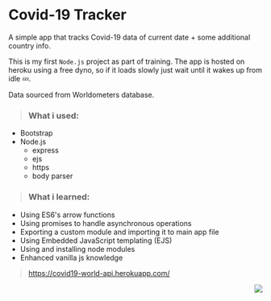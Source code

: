 # Covid-19 Tracker
A simple app that tracks Covid-19 data of current date + some additional country info. 

This is my first `Node.js` project as part of training. The app  is hosted on heroku using a free dyno, so if it loads slowly just wait until it wakes up from idle 💤.

Data sourced from Worldometers database.

> ### What i used: 
- Bootstrap
- Node.js
  - express
  - ejs
  - https
  - body parser

> ### What i learned:
- Using ES6's arrow functions
- Using promises to handle asynchronous operations
- Exporting a custom module and importing it to main app file 
- Using Embedded JavaScript templating (EJS)
- Using and installing node modules
- Enhanced vanilla js knowledge


> https://covid19-world-api.herokuapp.com/

<img align="right" src="https://img.shields.io/github/repo-size/adreaskar/covid19-world-api?color=%23ff7429&style=for-the-badge">
